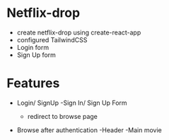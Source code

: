 # Netflix-drop

- create netflix-drop  using create-react-app   
- configured TailwindCSS
- Login form
- Sign Up form

# Features 

- Login/ SignUp
    -Sign In/ Sign Up Form
    - redirect to browse page

- Browse after authentication
    -Header
    -Main movie


